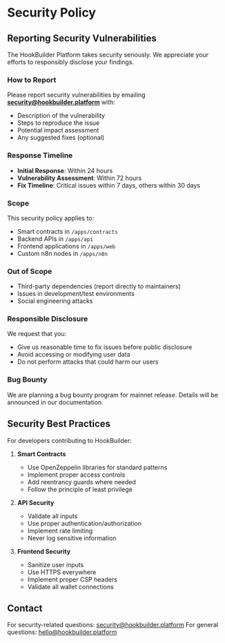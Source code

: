 # Security Policy

## Reporting Security Vulnerabilities

The HookBuilder Platform takes security seriously. We appreciate your efforts to responsibly disclose your findings.

### How to Report

Please report security vulnerabilities by emailing **security@hookbuilder.platform** with:

- Description of the vulnerability
- Steps to reproduce the issue
- Potential impact assessment
- Any suggested fixes (optional)

### Response Timeline

- **Initial Response**: Within 24 hours
- **Vulnerability Assessment**: Within 72 hours  
- **Fix Timeline**: Critical issues within 7 days, others within 30 days

### Scope

This security policy applies to:
- Smart contracts in `/apps/contracts`
- Backend APIs in `/apps/api`
- Frontend applications in `/apps/web`
- Custom n8n nodes in `/apps/n8n`

### Out of Scope

- Third-party dependencies (report directly to maintainers)
- Issues in development/test environments
- Social engineering attacks

### Responsible Disclosure

We request that you:
- Give us reasonable time to fix issues before public disclosure
- Avoid accessing or modifying user data
- Do not perform attacks that could harm our users

### Bug Bounty

We are planning a bug bounty program for mainnet release. Details will be announced in our documentation.

## Security Best Practices

For developers contributing to HookBuilder:

1. **Smart Contracts**
   - Use OpenZeppelin libraries for standard patterns
   - Implement proper access controls
   - Add reentrancy guards where needed
   - Follow the principle of least privilege

2. **API Security**
   - Validate all inputs
   - Use proper authentication/authorization
   - Implement rate limiting
   - Never log sensitive information

3. **Frontend Security**
   - Sanitize user inputs
   - Use HTTPS everywhere
   - Implement proper CSP headers
   - Validate all wallet connections

## Contact

For security-related questions: security@hookbuilder.platform
For general questions: hello@hookbuilder.platform